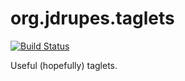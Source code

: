 org.jdrupes.taglets
===================

[![Build Status](https://travis-ci.org/mnlipp/org.jdrupes.taglets.svg?branch=master)](https://travis-ci.org/mnlipp/org.jdrupes.taglets)

Useful (hopefully) taglets.
